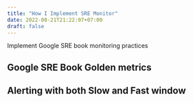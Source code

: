 ```yaml
---
title: "How I Implement SRE Monitor"
date: 2022-08-21T21:22:07+07:00
draft: false
---
```


Implement Google SRE book monitoring practices

## Google SRE Book Golden metrics

## Alerting with both Slow and Fast window
